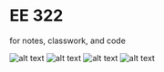 # EE 322
for notes, classwork, and code

![alt text](https://github.com/mik1245/EE-322/blob/main/Photos/Lab3_Photos/Capture1.JPG)
![alt text](https://github.com/mik1245/EE-322/blob/main/Photos/Lab3_Photos/Capture2.JPG)
![alt text](https://github.com/mik1245/EE-322/blob/main/Photos/Lab3_Photos/Capture3.JPG)
![alt text](https://github.com/mik1245/EE-322/blob/main/Photos/Lab3_Photos/Capture4.JPG)

